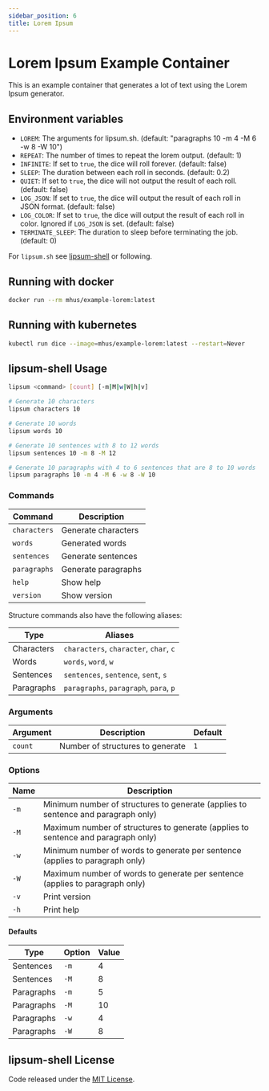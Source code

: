 ```yaml
---
sidebar_position: 6
title: Lorem Ipsum
---
```


# Lorem Ipsum Example Container

This is an example container that generates a lot of text using the Lorem Ipsum generator.

## Environment variables

- `LOREM`: The arguments for lipsum.sh. (default: "paragraphs 10 -m 4 -M 6 -w 8 -W 10")
- `REPEAT`: The number of times to repeat the lorem output. (default: 1)
- `INFINITE`: If set to `true`, the dice will roll forever. (default: false)
- `SLEEP`: The duration between each roll in seconds. (default: 0.2)
- `QUIET`: If set to `true`, the dice will not output the result of each roll. (default: false)
- `LOG_JSON`: If set to `true`, the dice will output the result of each roll in JSON format. (default: false)
- `LOG_COLOR`: If set to `true`, the dice will output the result of each roll in color. Ignored if `LOG_JSON` is set. (default: false)
- `TERMINATE_SLEEP`: The duration to sleep before terminating the job. (default: 0)

For `lipsum.sh` see [lipsum-shell](https://github.com/alexchantastic/lipsum-shell) or following.

## Running with docker

```bash
docker run --rm mhus/example-lorem:latest
```

## Running with kubernetes

```bash
kubectl run dice --image=mhus/example-lorem:latest --restart=Never
```

## lipsum-shell Usage

```sh
lipsum <command> [count] [-m|M|w|W|h|v]

# Generate 10 characters
lipsum characters 10

# Generate 10 words
lipsum words 10

# Generate 10 sentences with 8 to 12 words
lipsum sentences 10 -m 8 -M 12

# Generate 10 paragraphs with 4 to 6 sentences that are 8 to 10 words
lipsum paragraphs 10 -m 4 -M 6 -w 8 -W 10
```

### Commands

| Command | Description |
| --- | --- |
| `characters` | Generate characters |
| `words` | Generated words |
| `sentences` | Generate sentences |
| `paragraphs` | Generate paragraphs |
| `help` | Show help |
| `version` | Show version |

Structure commands also have the following aliases:

| Type | Aliases |
| --- | --- |
| Characters | `characters`, `character`, `char`, `c` |
| Words | `words`, `word`, `w` |
| Sentences | `sentences`, `sentence`, `sent`, `s` |
| Paragraphs | `paragraphs`, `paragraph`, `para`, `p` |

### Arguments

| Argument | Description | Default |
| --- | --- | --- |
| `count` | Number of structures to generate | `1` |

### Options

| Name | Description |
| --- | --- |
| `-m` | Minimum number of structures to generate (applies to sentence and paragraph only) |
| `-M` | Maximum number of structures to generate (applies to sentence and paragraph only) |
| `-w` | Minimum number of words to generate per sentence (applies to paragraph only) |
| `-W` | Maximum number of words to generate per sentence (applies to paragraph only) |
| `-v` | Print version |
| `-h` | Print help |

#### Defaults

| Type | Option | Value |
| --- | --- | --- |
| Sentences | `-m` | 4 |
| Sentences | `-M` | 8 |
| Paragraphs | `-m` | 5 |
| Paragraphs | `-M` | 10 |
| Paragraphs | `-w` | 4 |
| Paragraphs | `-W` | 8 |

## lipsum-shell License

Code released under the [MIT License](https://github.com/alexchantastic/lipsum-shell/blob/master/LICENSE).


